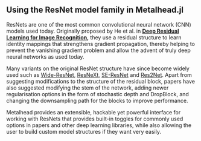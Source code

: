 ## Using the ResNet model family in Metalhead.jl

ResNets are one of the most common convolutional neural network (CNN) models used today. Originally proposed by He et al. in **[Deep Residual Learning for Image Recognition](https://arxiv.org/abs/1512.03385),** they use a residual structure to learn identity mappings that strengthens gradient propagation, thereby helping to prevent the vanishing gradient problem and allow the advent of truly deep neural networks as used today.

Many variants on the original ResNet structure have since become widely used such as [Wide-ResNet](https://arxiv.org/abs/1605.07146), [ResNeXt](https://arxiv.org/abs/1611.05431v2), [SE-ResNet](https://arxiv.org/abs/1709.01507) and [Res2Net](https://www.notion.so/ResNet-user-guide-b4c09e5bb5ae41328165a3f160a104f6). Apart from suggesting modifications to the structure of the residual block, papers have also suggested modifying the stem of the network, adding newer regularisation options in the form of stochastic depth and DropBlock, and changing the downsampling path for the blocks to improve performance.

Metalhead provides an extensible, hackable yet powerful interface for working with ResNets that provides built-in toggles for commonly used options in papers and other deep learning libraries, while also allowing the user to build custom model structures if they want very easily.
